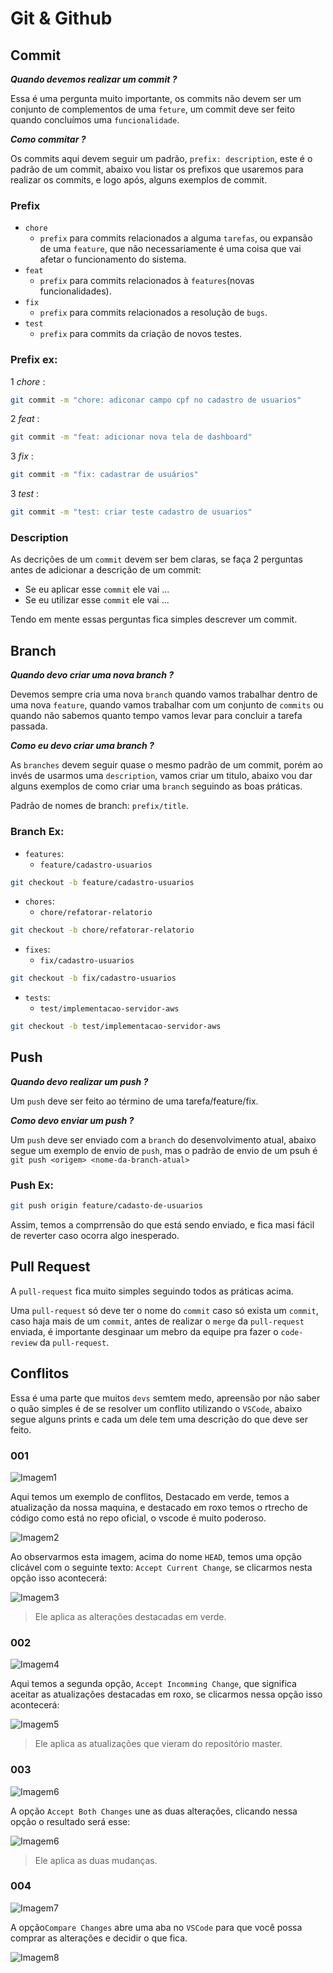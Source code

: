 # Git & Github


## Commit

***Quando devemos realizar um commit ?***

Essa é uma pergunta muito importante, os commits não devem ser um conjunto de complementos de uma `feture`,
um commit deve ser feito quando concluímos uma `funcionalidade`.

***Como commitar ?***

Os commits aqui devem seguir um padrão, `prefix: description`, este é o padrão de um commit, abaixo vou listar os prefixos que usaremos para realizar os commits, e logo após, alguns exemplos de commit.

### Prefix

* `chore`
  * `prefix` para commits relacionados a alguma `tarefas`, ou expansão de uma `feature`, que não necessariamente é uma coisa que vai afetar o funcionamento do sistema.
* `feat`
  * `prefix` para commits relacionados à `features`(novas funcionalidades).
* `fix`
  * `prefix` para commits relacionados a resolução de `bugs`.
* `test`
  * `prefix` para commits da criação de novos testes.
  
### Prefix ex:

1 *chore* :
```bash
git commit -m "chore: adiconar campo cpf no cadastro de usuarios"
```
2 *feat* :
```bash
git commit -m "feat: adicionar nova tela de dashboard"
```
3 *fix* :
```bash
git commit -m "fix: cadastrar de usuários"
```
3 *test* :
```bash
git commit -m "test: criar teste cadastro de usuarios"
```

### Description

As decrições de um `commit` devem ser bem claras, se faça 2 perguntas antes de adicionar a descrição de um commit:

* Se eu aplicar esse `commit` ele vai ...
* Se eu utilizar esse `commit` ele vai ...

Tendo em mente essas perguntas fica simples descrever um commit.

## Branch

***Quando devo criar uma nova branch ?***

Devemos sempre cria uma nova `branch` quando vamos trabalhar dentro de uma nova `feature`, quando vamos trabalhar com um conjunto de `commits` ou quando não sabemos quanto tempo vamos levar para concluir a tarefa passada.

***Como eu devo criar uma branch ?***

As `branches` devem seguir quase o mesmo padrão de um commit, porém ao invés de usarmos uma `description`, vamos criar um titulo, abaixo vou dar alguns exemplos de como criar uma `branch` seguindo as boas práticas.

Padrão de nomes de branch: `prefix/title`.

### Branch Ex:

* `features`:
  * `feature/cadastro-usuarios`
```bash
git checkout -b feature/cadastro-usuarios
```
* `chores`:
  * `chore/refatorar-relatorio`
```bash
git checkout -b chore/refatorar-relatorio
```
* `fixes`:
  * `fix/cadastro-usuarios`
```bash
git checkout -b fix/cadastro-usuarios
```
* `tests`:
  * `test/implementacao-servidor-aws`
```bash
git checkout -b test/implementacao-servidor-aws
```

## Push

***Quando devo realizar um push ?***

Um `push` deve ser feito ao término de uma tarefa/feature/fix.

***Como devo enviar um push ?***

Um `push` deve ser enviado com a `branch` do desenvolvimento atual, abaixo segue um exemplo de envio de `push`, mas o padrão de envio de um psuh é `git push <origem> <nome-da-branch-atual>`

### Push Ex:

```bash
git push origin feature/cadasto-de-usuarios
```

Assim, temos a comprrensão do que está sendo enviado, e fica masi fácil de reverter caso ocorra algo inesperado.


## Pull Request

A `pull-request` fica muito simples seguindo todos as práticas acima.

Uma `pull-request` só deve ter o nome do `commit` caso só exista um `commit`, caso haja mais de um `commit`,
antes de realizar o `merge` da `pull-request` enviada, é importante desginaar um mebro da equipe pra fazer o `code-review` da `pull-request`.


## Conflitos

Essa é uma parte que muitos `devs` semtem medo, apreensão por não saber o quão simples é de se resolver um conflito utilizando o `VSCode`, abaixo segue alguns prints e cada um dele tem uma descrição do que deve ser feito.

### 001

![Imagem1](https://i.imgur.com/UNP0zcb.png)

Aqui temos um exemplo de conflitos,
Destacado em verde, temos a atualização da nossa maquina, e destacado em roxo temos o rtrecho de código como está no repo oficial, o vscode é muito poderoso.

![Imagem2](https://i.imgur.com/6aQ3vpo.png)

Ao observarmos esta imagem, acima do nome `HEAD`, temos uma opção clicável com o seguinte texto: `Accept Current Change`, se clicarmos nesta opção isso acontecerá:

![Imagem3](https://i.imgur.com/8BQaEii.png)


> Ele aplica as alterações destacadas em verde.

### 002

![Imagem4](https://i.imgur.com/ZdNkCjo.png)

Aqui temos a segunda opção, `Accept Incomming Change`, que significa aceitar as atualizações destacadas em roxo, se clicarmos nessa opção isso acontecerá:

![Imagem5](https://i.imgur.com/WSaZh6z.png)

> Ele aplica as atualizações que vieram do repositório master.


### 003

![Imagem6](https://i.imgur.com/NVpZOF0.png)

A opção `Accept Both Changes` une as duas alterações, clicando nessa opção  o resultado será esse:

![Imagem6](https://i.imgur.com/oYmkkd9.png)

> Ele aplica as duas mudanças.

### 004

![Imagem7](https://i.imgur.com/mwpmvkN.png)

A opção`Compare Changes` abre uma aba no `VSCode` para que você possa comprar as alterações e decidir o que fica.

![Imagem8](https://i.imgur.com/zcOZGHR.png)